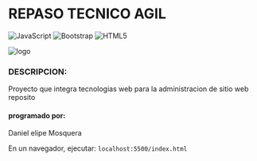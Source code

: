 # REPASO TECNICO AGIL
![JavaScript](https://img.shields.io/badge/javascript-%23323330.svg?style=for-the-badge&logo=javascript&logoColor=%23F7DF1E)
![Bootstrap](https://img.shields.io/badge/bootstrap-%23563D7C.svg?style=for-the-badge&logo=bootstrap&logoColor=white)
![HTML5](https://img.shields.io/badge/html5-%23E34F26.svg?style=for-the-badge&logo=html5&logoColor=white)

![logo](https://ih1.redbubble.net/image.657691040.6670/raf,750x1000,075,t,000000:44f0b734a5.u3.jpg)

### DESCRIPCION:
Proyecto que integra tecnologias web para la administracion de sitio web reposito

#### programado por:
Daniel elipe Mosquera

En un navegador, ejecutar:
`localhost:5500/index.html`
